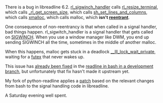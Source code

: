 There is a bug in libreadline 6.2. [rl\_sigwinch\_handler](http://git.savannah.gnu.org/cgit/readline.git/tree/signals.c?id=9922d2d7608ea86ff9e42aca0d3342a92748873f#n244) calls [rl\_resize\_terminal](http://git.savannah.gnu.org/cgit/readline.git/tree/terminal.c?id=9922d2d7608ea86ff9e42aca0d3342a92748873f#n351), which calls [\_rl\_get\_screen\_size](http://git.savannah.gnu.org/cgit/readline.git/tree/terminal.c?id=9922d2d7608ea86ff9e42aca0d3342a92748873f#n224), which calls [sh\_set\_lines\_and\_columns](http://git.savannah.gnu.org/cgit/readline.git/tree/shell.c?id=9922d2d7608ea86ff9e42aca0d3342a92748873f#n124), which calls [xmalloc](http://git.savannah.gnu.org/cgit/readline.git/tree/xmalloc.c?id=9922d2d7608ea86ff9e42aca0d3342a92748873f#n56), which calls malloc, which **isn't [reentrant](http://en.wikipedia.org/wiki/Reentrant_%28subroutine%29)**.

One consequence of non-reentrancy is that when called in a signal handler, bad things happen. rl\_sigwitch\_handler is a signal handler that gets called on [SIGWINCH](http://en.wikipedia.org/wiki/Unix_signal#SIGWINCH). When you use a window manager like DWM, you end up sending SIGWINCH all the time, sometimes in the middle of another malloc.

When this happens, malloc gets stuck in a deadlock [\_\_lll\_lock\_wait\_private](http://fossies.org/dox/glibc-ports-2.16.0/arm_2nptl_2lowlevellock_8c_source.html#l00025), waiting for a [futex](http://unixhelp.ed.ac.uk/CGI/man-cgi?futex) that never wakes up.

This issue has [already been fixed](http://www.mail-archive.com/bug-readline@gnu.org/msg00319.html) in the [readline in bash in a development branch](http://git.savannah.gnu.org/cgit/bash.git/tree/lib/readline/signals.c?h=devel&id=55a5a4acdef700d9fbb84da5e5b5ed7ad11e6f48#n263), but unfortunately that fix hasn't made it upstream yet.

My fork of python-readline applies a [patch](https://github.com/andreasjansson/python-readline/blob/master/rl/readline62-005) based on the relevant changes from bash to the signal handling code in libreadline.

A Saturday evening well spent.
